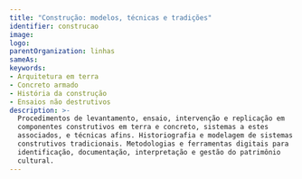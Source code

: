 ```yaml
---
title: "Construção: modelos, técnicas e tradições"
identifier: construcao
image:
logo:
parentOrganization: linhas
sameAs:
keywords:
- Arquitetura em terra
- Concreto armado
- História da construção
- Ensaios não destrutivos
description: >-
  Procedimentos de levantamento, ensaio, intervenção e replicação em
  componentes construtivos em terra e concreto, sistemas a estes
  associados, e técnicas afins. Historiografia e modelagem de sistemas
  construtivos tradicionais. Metodologias e ferramentas digitais para
  identificação, documentação, interpretação e gestão do patrimônio
  cultural.
---
```

